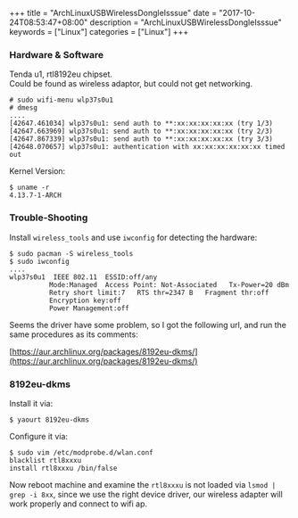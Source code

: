 +++
title = "ArchLinuxUSBWirelessDongleIsssue"
date = "2017-10-24T08:53:47+08:00"
description = "ArchLinuxUSBWirelessDongleIsssue"
keywords = ["Linux"]
categories = ["Linux"]
+++
### Hardware & Software
Tenda u1, rtl8192eu chipset.    
Could be found as wireless adaptor, but could not get networking.    

```
# sudo wifi-menu wlp37s0u1
# dmesg
....
[42647.461034] wlp37s0u1: send auth to **:xx:xx:xx:xx:xx (try 1/3)
[42647.663969] wlp37s0u1: send auth to **:xx:xx:xx:xx:xx (try 2/3)
[42647.867339] wlp37s0u1: send auth to **:xx:xx:xx:xx:xx (try 3/3)
[42648.070657] wlp37s0u1: authentication with xx:xx:xx:xx:xx:xx timed out
```
Kernel Version:    

```
$ uname -r
4.13.7-1-ARCH
```

### Trouble-Shooting
Install `wireless_tools` and use `iwconfig` for detecting the hardware:   

```
$ sudo pacman -S wireless_tools
$ sudo iwconfig
....
wlp37s0u1  IEEE 802.11  ESSID:off/any  
          Mode:Managed  Access Point: Not-Associated   Tx-Power=20 dBm   
          Retry short limit:7   RTS thr=2347 B   Fragment thr:off
          Encryption key:off
          Power Management:off

```
Seems the driver have some problem, so I got the following url, and run the
same procedures as its comments:    

[https://aur.archlinux.org/packages/8192eu-dkms/](https://aur.archlinux.org/packages/8192eu-dkms/)   

### 8192eu-dkms
Install it via:    

```
$ yaourt 8192eu-dkms
``` 
Configure it via:    

```
$ sudo vim /etc/modprobe.d/wlan.conf
blacklist rtl8xxxu
install rtl8xxxu /bin/false
```
Now reboot machine and examine the `rtl8xxxu` is not loaded via `lsmod | grep
-i 8xx`, since we use the right device driver, our wireless adapter will work
properly and connect to wifi ap.   
